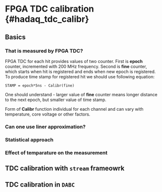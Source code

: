 # FPGA TDC calibration {#hadaq_tdc_calibr}

  
## Basics 


### That is measured by FPGA TDC?
 
FPGA TDC for each hit provides values of two counter.
First is **epoch** counter, incremented with 200 MHz frequency.
Second is **fine** counter, which starts when hit is registered and ends when new epoch is registered.
To produce time stamp for registered hit we should use following equation:

    STAMP = epoch*5ns - Calibr(fine)
    
One should understand - larger value of **fine** counter means longer distance to the next epoch, but smaller value of time stamp.

Form of **Calibr** function individual for each channel and can vary with temperature, core voltage or other factors.
          

### Can one use liner approximation?




### Statistical approach


### Effect of temparature on the measurement



## TDC calibration with `stream` frameowrk




## TDC calibration in `DABC`

